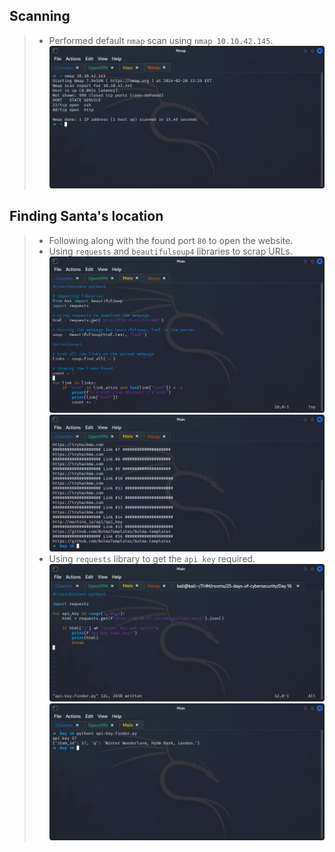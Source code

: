 ## **Scanning**
>	- Performed default `nmap` scan using `nmap 10.10.42.145`.![](nmap-out.png)

## **Finding Santa's location**
>	- Following along with the found port `80` to open the website.
>	- Using `requests` and `beautifulsoup4` libraries to scrap URLs.![](scrapper-py.png)![](scrapper-out.png)
>	- Using `requests` library to get the `api key` required.![](api-finder-out.png)![](santa-location.png)
